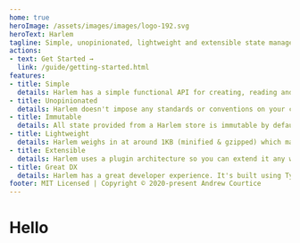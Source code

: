 ```yaml
---
home: true
heroImage: /assets/images/images/logo-192.svg
heroText: Harlem
tagline: Simple, unopinionated, lightweight and extensible state management for Vue 3
actions:
- text: Get Started →
  link: /guide/getting-started.html
features:
- title: Simple
  details: Harlem has a simple functional API for creating, reading and mutating state. At it's heart, Harlem just uses Vue reactive objects and computeds which means if you know how to use Vue, you'll know how to use Harlem.
- title: Unopinionated
  details: Harlem doesn't impose any standards or conventions on your codebase. Because of it's simple functional API you can structure your code anyway you want and Harlem will just work.
- title: Immutable
  details: All state provided from a Harlem store is immutable by default. The only write access to state is through mutations. This ensures all updates to your store are tracable, thereby reducing the amount of bugs produced by code unpredictably mutating state.
- title: Lightweight
  details: Harlem weighs in at around 1KB (minified & gzipped) which makes it the perfect solution for codebases of all sizes. Harlem is also designed to be tree-shakable - unused stores, getters, or mutations will be removed from your code at build time (provided you are using a build tool that supports tree-shaking). It's also worth noting that Harlem has **zero** dependencies (apart from Vue obviously).
- title: Extensible
  details: Harlem uses a plugin architecture so you can extend it any way you want. Some of the official plugins include Vue devtools integration, local/session storage sync, and transactions for rolling back multiple mutations when write errors occur.
- title: Great DX
  details: Harlem has a great developer experience. It's built using TypeScript so all of your state, getters, and mutations are strongly typed. Harlem also has devtools integration so you can explore your stores and see mutation events on the timeline in realtime.
footer: MIT Licensed | Copyright © 2020-present Andrew Courtice
---
```


# Hello